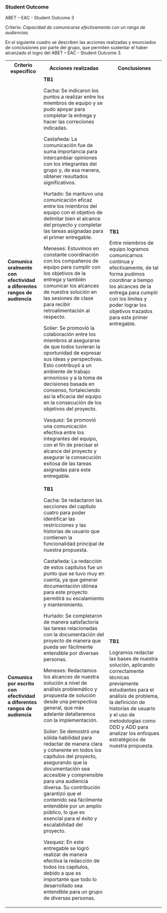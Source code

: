 ### **Student Outcome**

ABET – EAC - Student Outcome 3

Criterio: _Capacidad de comunicarse efectivamente con un rango de audiencias._

En el siguiente cuadro se describen las acciones realizadas y enunciados de conclusiones por parte del grupo, que permiten sustentar el haber alcanzado el logro del ABET – EAC - Student Outcome 3.

<table>
  <tr>
    <th>Criterio específico</th>
    <th>Acciones realizadas</th>
    <th>Conclusiones</th>
  </tr>
  <tr>
    <td><strong>Comunica oralmente con efectividad a diferentes rangos de audiencia</strong></td>
    <td>
      <strong>TB1</strong>
      <br>
      <p>
        Cacha: Se indicaron los puntos a realizar entre los miembros de equipo y se pudo apoyar para completar la entrega y hacer las correciones indicadas.
      </p>
      <p>
        Castañeda: La comunicación fue de suma importancia para intercambiar opiniones con los integrantes del grupo y, de esa manera, obtener resultados significativos.
      </p>
      <p>
        Hurtado: Se mantuvo una comunicación eficaz entre los miembros del equipo con el objetivo de delimitar bien el alcance del proyecto y completar las tareas asignadas para el primer entregable.
      </p>
      <p>
        Meneses: Estuvimos en constante coordinación con los compañeros de equipo para cumplir con los objetivos de la entrega y también comunicar los alcances de nuestra solución en las sesiones de clase para recibir retroalimentación al respecto. 
      </p>
      <p>
        Solier: Se promovió la colaboración entre los miembros al asegurarse de que todos tuvieran la oportunidad de expresar sus ideas y perspectivas. Esto contribuyó a un ambiente de trabajo armonioso y a la toma de decisiones basada en consenso, fortaleciendo así la eficacia del equipo en la consecución de los objetivos del proyecto.
      </p>
      <p>
        Vasquez: Se promovió una comunicación efectiva entre los integrantes del equipo, con el fin de precisar el alcance del proyecto y asegurar la consecución exitosa de las tareas asignadas para este entregable.
      </p>
    </td>
    <td>
      <strong>TB1</strong>
      <p>
        Entre miembros de equipo logramos comunicarnos continua y efectivamente, de tal forma pudimos coordinar a tiempo los alcances de la entrega para cumplir con los límites y poder lograr los objetivos trazados para este primer entregable.  
      </p>
    </td>
  </tr>
  <tr>
    <td><strong>Comunica por escrito con efectividad a diferentes rangos de audiencia</strong></td>
    <td>
      <strong>TB1</strong>
      <p>
        Cacha: Se redactaron las secciones del capítulo cuatro para poder identificar las restricciones y las historias de usuario que contienen la funcionalidad principal de nuestra propuesta.
      </p>
      <p>
        Castañeda: La redacción de estos capítulos fue un punto que se tuvo muy en cuenta, ya que generar documentación idónea para este proyecto permitirá su escalamiento y mantenimiento.
      </p>
      <p>
        Hurtado: Se completaron de manera satisfactoria las tareas relacionadas con la documentación del proyecto de manera que pueda ser fácilmente entendible por diversas personas.
      </p>
      <p>
        Meneses: Redactamos los alcances de nuestra solución a nivel de análisis problemático y propuesta de solución desde una perspectiva general, que más adelante detallaremos con la implementación.
      </p>
      <p>
        Solier: Se demostró una sólida habilidad para redactar de manera clara y coherente en todos los capítulos del proyecto, asegurando que la documentación sea accesible y comprensible para una audiencia diversa. Su contribución garantizó que el contenido sea fácilmente entendible por un amplio público, lo que es esencial para el éxito y escalabilidad del proyecto.
      </p>
      <p>
        Vasquez: En este entregable se logró realizar de manera efectiva la redacción de todos los capítulos, debido a que es importante que todo lo desarrollado sea entendible para un grupo de diversas personas.
      </p>
    </td>
    <td>
      <strong>TB1</strong>
      <p>
        Logramos redactar las bases de nuestra solución, aplicando correctamente técnicas previamente estudiantes para el análisis de problema, la definición de historias de usuario y el uso de metodologías como DDD y ADD para analizar los enfoques estratégicos de nuestra propuesta. 
      </p>
    </td>
  </tr>
</table>
